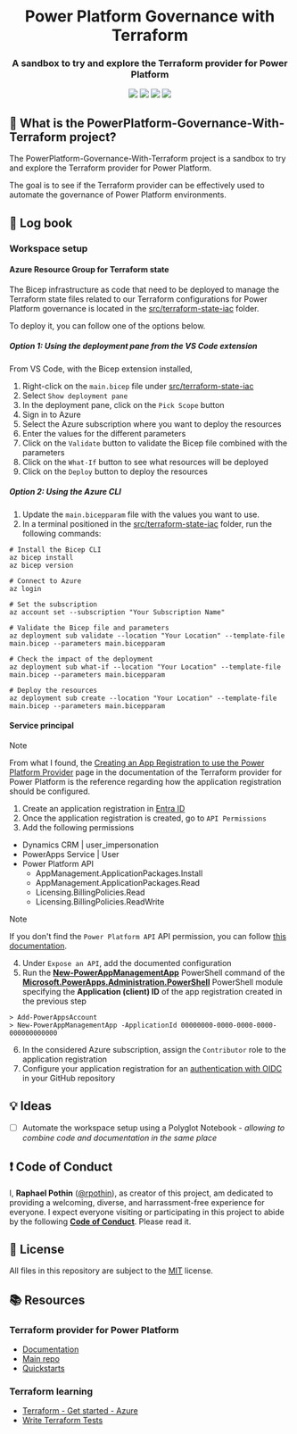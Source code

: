 <p align="center">
    <h1 align="center">
        Power Platform Governance with Terraform
    </h1>
    <h3 align="center">
        A sandbox to try and explore the Terraform provider for Power Platform
    </h3>
</p>

<p align="center">
    <a href="https://github.com/rpothin/PowerPlatform-Governance-With-Terraform/blob/main/LICENSE" alt="Repository License">
        <img src="https://img.shields.io/github/license/rpothin/PowerPlatform-Governance-With-Terraform?color=yellow&label=License" /></a>
    <a href="#watchers" alt="Watchers">
        <img src="https://img.shields.io/github/watchers/rpothin/PowerPlatform-Governance-With-Terraform?style=social" /></a>
    <a href="#forks" alt="Forks">
        <img src="https://img.shields.io/github/forks/rpothin/PowerPlatform-Governance-With-Terraform?style=social" /></a>
    <a href="#stars" alt="Stars">
        <img src="https://img.shields.io/github/stars/rpothin/PowerPlatform-Governance-With-Terraform?style=social" /></a>
</p>

## 🏡 What is the PowerPlatform-Governance-With-Terraform project?

The PowerPlatform-Governance-With-Terraform project is a sandbox to try and explore the Terraform provider for Power Platform.

The goal is to see if the Terraform provider can be effectively used to automate the governance of Power Platform environments.

## 📖 Log book

### Workspace setup

#### Azure Resource Group for Terraform state

The Bicep infrastructure as code that need to be deployed to manage the Terraform state files related to our Terraform configurations for Power Platform governance is located in the [src/terraform-state-iac](./src/terraform-state-iac/) folder.

To deploy it, you can follow one of the options below.

##### Option 1: Using the deployment pane from the VS Code extension

From VS Code, with the Bicep extension installed,
1. Right-click on the `main.bicep` file under [src/terraform-state-iac](./src/terraform-state-iac/)
2. Select `Show deployment pane`
3. In the deployment pane, click on the `Pick Scope` button
4. Sign in to Azure
5. Select the Azure subscription where you want to deploy the resources
6. Enter the values for the different parameters
7. Click on the `Validate` button to validate the Bicep file combined with the parameters
8. Click on the `What-If` button to see what resources will be deployed
9. Click on the `Deploy` button to deploy the resources

##### Option 2: Using the Azure CLI

1. Update the `main.bicepparam` file with the values you want to use.
2. In a terminal positioned in the [src/terraform-state-iac](./src/terraform-state-iac/) folder, run the following commands:

```shell
# Install the Bicep CLI
az bicep install
az bicep version

# Connect to Azure
az login

# Set the subscription
az account set --subscription "Your Subscription Name"

# Validate the Bicep file and parameters
az deployment sub validate --location "Your Location" --template-file main.bicep --parameters main.bicepparam

# Check the impact of the deployment
az deployment sub what-if --location "Your Location" --template-file main.bicep --parameters main.bicepparam

# Deploy the resources
az deployment sub create --location "Your Location" --template-file main.bicep --parameters main.bicepparam
```

#### Service principal

> [!NOTE]
> From what I found, the [Creating an App Registration to use the Power Platform Provider](https://microsoft.github.io/terraform-provider-power-platform/guides/app_registration/) page in the documentation of the Terraform provider for Power Platform is the reference regarding how the application registration should be configured.

1. Create an application registration in [Entra ID](https://entra.microsoft.com/#view/Microsoft_AAD_RegisteredApps/ApplicationsListBlade)
2. Once the application registration is created, go to `API Permissions`
3. Add the following permissions

- Dynamics CRM | user_impersonation
- PowerApps Service | User
- Power Platform API
  - AppManagement.ApplicationPackages.Install
  - AppManagement.ApplicationPackages.Read
  - Licensing.BillingPolicies.Read
  - Licensing.BillingPolicies.ReadWrite

> [!NOTE]
> If you don't find the `Power Platform API` API permission, you can follow [this documentation](https://learn.microsoft.com/en-us/power-platform/admin/programmability-authentication-v2#step-2-configure-api-permissions).

4. Under `Expose an API`, add the documented configuration
5. Run the [**New-PowerAppManagementApp**](https://docs.microsoft.com/en-us/powershell/module/microsoft.powerapps.administration.powershell/new-powerappmanagementapp) PowerShell command of the [**Microsoft.PowerApps.Administration.PowerShell**](https://docs.microsoft.com/en-us/powershell/module/microsoft.powerapps.administration.powershell) PowerShell module specifying the **Application (client) ID** of the app registration created in the previous step

```shell
> Add-PowerAppsAccount
> New-PowerAppManagementApp -ApplicationId 00000000-0000-0000-0000-000000000000
```

6. In the considered Azure subscription, assign the `Contributor` role to the application registration
7. Configure your application registration for an [authentication with OIDC](https://microsoft.github.io/terraform-provider-power-platform/#authenticating-to-power-platform-using-a-service-principal-with-oidc) in your GitHub repository

## 💡 Ideas

- [ ] Automate the workspace setup using a Polyglot Notebook - _allowing to combine code and documentation in the same place_

## ❗ Code of Conduct

I, **Raphael Pothin** ([@rpothin](https://github.com/rpothin)), as creator of this project, am dedicated to providing a welcoming, diverse, and harrassment-free experience for everyone.
I expect everyone visiting or participating in this project to abide by the following [**Code of Conduct**](CODE_OF_CONDUCT.md).
Please read it.

## 📝 License

All files in this repository are subject to the [MIT](LICENSE) license.

## 📚 Resources

### Terraform provider for Power Platform

- [Documentation](https://microsoft.github.io/terraform-provider-power-platform/)
- [Main repo](https://github.com/microsoft/terraform-provider-power-platform)
- [Quickstarts](https://github.com/microsoft/power-platform-terraform-quickstarts)

### Terraform learning

- [Terraform - Get started - Azure](https://developer.hashicorp.com/terraform/tutorials/azure-get-started)
- [Write Terraform Tests](https://developer.hashicorp.com/terraform/tutorials/configuration-language/test)